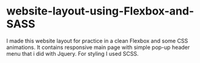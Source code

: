 # website-layout-using-Flexbox-and-SASS
I made this website layout for practice in a clean Flexbox and some CSS animations. It contains responsive main page with simple pop-up header menu that i did with Jquery. For styling I used SCSS.

